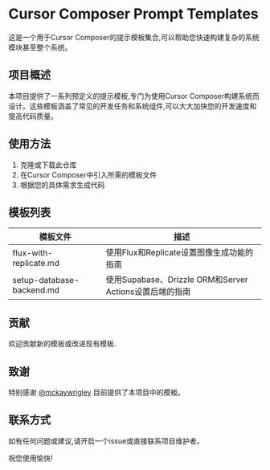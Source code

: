# Cursor Composer Prompt Templates

这是一个用于Cursor Composer的提示模板集合,可以帮助您快速构建复杂的系统模块甚至整个系统。

## 项目概述

本项目提供了一系列预定义的提示模板,专门为使用Cursor Composer构建系统而设计。这些模板涵盖了常见的开发任务和系统组件,可以大大加快您的开发速度和提高代码质量。

## 使用方法

1. 克隆或下载此仓库
2. 在Cursor Composer中引入所需的模板文件
3. 根据您的具体需求生成代码

## 模板列表

| 模板文件 | 描述 |
|----------|------|
| flux-with-replicate.md | 使用Flux和Replicate设置图像生成功能的指南 |
| setup-database-backend.md | 使用Supabase、Drizzle ORM和Server Actions设置后端的指南 |

## 贡献
欢迎贡献新的模板或改进现有模板.

## 致谢
特别感谢 [@mckaywrigley](https://github.com/mckaywrigley) 目前提供了本项目中的模板。


## 联系方式
如有任何问题或建议,请开启一个issue或直接联系项目维护者。

祝您使用愉快!

